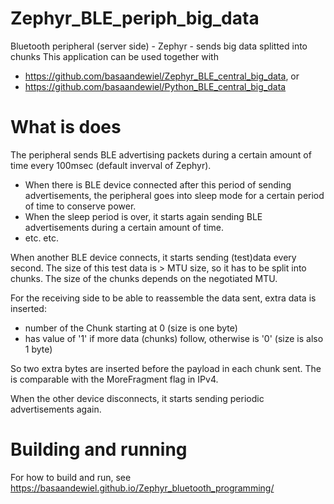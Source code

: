 # Zephyr_BLE_periph_big_data
Bluetooth peripheral (server side) - Zephyr - sends big data splitted into chunks
This application can be used together with
* https://github.com/basaandewiel/Zephyr_BLE_central_big_data, or
* https://github.com/basaandewiel/Python_BLE_central_big_data

# What is does
The peripheral sends BLE advertising packets during a certain amount of time every 100msec (default inverval of Zephyr).
* When there is BLE device connected after this period of sending advertisements, the peripheral goes into sleep mode for a certain period of time to conserve power.
* When the sleep period is over, it starts again sending BLE advertisements during a certain amount of time.
 * etc. etc.

When another BLE device connects, it starts sending (test)data every second. The size of this test data is > MTU size, so it has to be split into chunks. The size of the chunks depends on the negotiated MTU.

For the receiving side to be able to reassemble the data sent, extra data is inserted: 
* <ChunkNbr> number of the Chunk starting at 0 (size is one byte)
* <MoreDataFollows> has value of '1' if more data (chunks) follow, otherwise is '0' (size is also 1 byte)
  
So two extra bytes are inserted before the payload in each chunk sent.
The <MoreDataFollows> is comparable with the MoreFragment flag in IPv4.

When the other device disconnects, it starts sending periodic advertisements again.
  

# Building and running
For how to build and run, see https://basaandewiel.github.io/Zephyr_bluetooth_programming/
